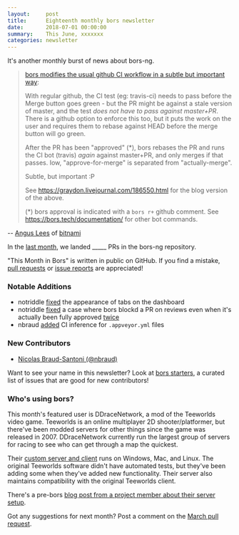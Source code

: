```yaml
---
layout:     post
title:      Eighteenth monthly bors newsletter
date:       2018-07-01 00:00:00
summary:    This June, xxxxxxx
categories: newsletter
---
```


It's another monthly burst of news about bors-ng.

> [bors modifies the usual github CI workflow in a subtle but important
way](https://github.com/bitnami-labs/sealed-secrets/commit/b5ffb75684d83e3faf578403327eb395e0f140b4):
>
> With regular github, the CI test (eg: travis-ci) needs to pass before
the Merge button goes green - but the PR might be against a stale
version of master, and the test *does not have to pass against
master+PR*.  There is a github option to enforce this too, but it puts
the work on the user and requires them to rebase against HEAD before
the merge button will go green.
>
> After the PR has been "approved" (*), bors rebases the PR and runs the
CI bot (travis) *again* against master+PR, and only merges if that
passes.  Iow, "approve-for-merge" is separated from "actually-merge".
>
> Subtle, but important :P
>
> See <https://graydon.livejournal.com/186550.html> for the blog version
of the above.
>
> (*) bors approval is indicated with a `bors r+` github comment.  See
<https://bors.tech/documentation/> for other bot commands.

-- [Angus Lees](https://github.com/anguslees) of [bitnami](https://github.com/bitnami-labs/sealed-secrets/commit/b5ffb75684d83e3faf578403327eb395e0f140b4)

In the [last month](https://github.com/bors-ng/bors-ng/pulls?utf8=%E2%9C%93&q=is%3Apr%20is%3Aclosed%20closed%3A2018-06-01..2018-06-30),
we landed _____ PRs in the bors-ng repository.

"This Month in Bors" is written in public on GitHub.
If you find a mistake, [pull requests] or [issue reports] are appreciated!

[pull requests]: https://github.com/bors-ng/bors-ng.github.io/pulls
[issue reports]: https://github.com/bors-ng/bors-ng.github.io/issues


### Notable Additions

* notriddle [fixed](https://github.com/bors-ng/bors-ng/pull/426) the appearance of tabs on the dashboard
* notriddle [fixed](https://github.com/bors-ng/bors-ng/pull/429) a case where bors blockd a PR on reviews even when it's actually been fully approved [twice](https://github.com/bors-ng/bors-ng/pull/435)
* nbraud [added](https://github.com/bors-ng/bors-ng/pull/433) CI inference for `.appveyor.yml` files


### New Contributors

* [Nicolas Braud-Santoni (@nbraud)](https://github.com/nbraud)

Want to see your name in this newsletter? Look at [bors starters](https://bors.tech/starters/), a curated list of issues that are good for new contributors!


### Who's using bors?

This month's featured user is DDraceNetwork, a mod of the Teeworlds video game. Teeworlds is an online multiplayer 2D shooter/platformer, but there've been modded servers for other things since the game was released in 2007. DDraceNetwork currently run the largest group of servers for racing to see who can get through a map the quickest.

Their [custom server and client](https://github.com/ddnet/ddnet) runs on Windows, Mac, and Linux. The original Teeworlds software didn't have automated tests, but they've been adding some when they've added new functionality. Their server also maintains compatibility with the original Teeworlds client.

There's a pre-bors [blog post from a project member about their server setup](https://hookrace.net/blog/ddnet-evolution-architecture-technology/).

Got any suggestions for next month?
Post a comment on the [March pull request](https://github.com/bors-ng/bors-ng.github.io/pull/33).
